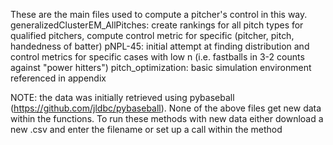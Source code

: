 These are the main files used to compute a pitcher's control in this way.
generalizedClusterEM_AllPitches: create rankings for all pitch types for qualified pitchers, compute control metric for specific (pitcher, pitch, handedness of batter)
pNPL-45: initial attempt at finding distribution and control metrics for specific cases with low n (i.e. fastballs in 3-2 counts against "power hitters")
pitch_optimization: basic simulation environment referenced in appendix

NOTE: the data was initially retrieved using pybaseball (https://github.com/jldbc/pybaseball). None of the above files get new data within the functions. To run these methods with new data either download a new .csv and enter the filename or set up a call within the method
